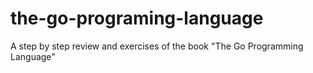 # the-go-programing-language
A step by step review and exercises of the book "The Go Programming Language"
